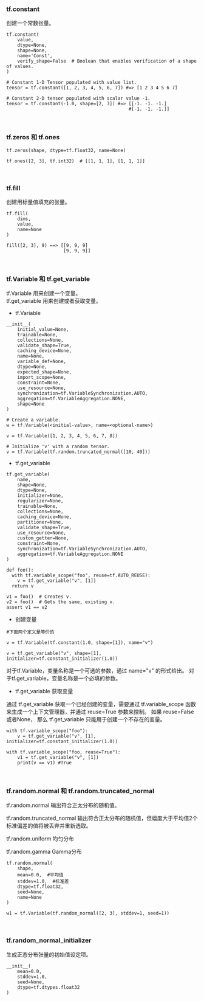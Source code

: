 ### tf.constant

创建一个常数张量。

```
tf.constant(
    value,
    dtype=None,
    shape=None,
    name='Const',
    verify_shape=False  # Boolean that enables verification of a shape of values.
)
```

```
# Constant 1-D Tensor populated with value list.
tensor = tf.constant([1, 2, 3, 4, 5, 6, 7]) #=> [1 2 3 4 5 6 7]

# Constant 2-D tensor populated with scalar value -1.
tensor = tf.constant(-1.0, shape=[2, 3]) #=> [[-1. -1. -1.]
                                             #[-1. -1. -1.]]
```
<br>

### tf.zeros 和 tf.ones

```
tf.zeros(shape, dtype=tf.float32, name=None)
```

```
tf.ones([2, 3], tf.int32)  # [[1, 1, 1], [1, 1, 1]]
```
<br>

### tf.fill

创建用标量值填充的张量。

```
tf.fill(
    dims,
    value,
    name=None
)
```

```
fill([2, 3], 9) ==> [[9, 9, 9]
                     [9, 9, 9]]
```
<br>

### tf.Variable 和 tf.get_variable

tf.Variable 用来创建一个变量。<br>
tf.get_variable 用来创建或者获取变量。

- tf.Variable
```
__init__(
    initial_value=None,
    trainable=None,
    collections=None,
    validate_shape=True,
    caching_device=None,
    name=None,
    variable_def=None,
    dtype=None,
    expected_shape=None,
    import_scope=None,
    constraint=None,
    use_resource=None,
    synchronization=tf.VariableSynchronization.AUTO,
    aggregation=tf.VariableAggregation.NONE,
    shape=None
)
```

```
# Create a variable.
w = tf.Variable(<initial-value>, name=<optional-name>)

v = tf.Variable([1, 2, 3, 4, 5, 6, 7, 8])

# Initialize 'v' with a random tensor.
v = tf.Variable(tf.random.truncated_normal([10, 40]))
```

- tf.get_variable
```
tf.get_variable(
    name,
    shape=None,
    dtype=None,
    initializer=None,
    regularizer=None,
    trainable=None,
    collections=None,
    caching_device=None,
    partitioner=None,
    validate_shape=True,
    use_resource=None,
    custom_getter=None,
    constraint=None,
    synchronization=tf.VariableSynchronization.AUTO,
    aggregation=tf.VariableAggregation.NONE
)
```

```
def foo():
  with tf.variable_scope("foo", reuse=tf.AUTO_REUSE):
    v = tf.get_variable("v", [1])
  return v

v1 = foo()  # Creates v.
v2 = foo()  # Gets the same, existing v.
assert v1 == v2
```

- 创建变量
```
#下面两个定义是等价的

v = tf.Variable(tf.constant(1.0, shape=[1]), name="v")

v = tf.get_variable("v", shape=[1], initializer=tf.constant_initializer(1.0))
```

对于tf.Variable，变量名称是一个可选的参数，通过 name="v" 的形式给出。
对于tf.get_variable，变量名称是一个必填的参数。


- tf.get_variable 获取变量

通过 tf.get_variable 获取一个已经创建的变量，需要通过 tf.variable_scope 函数来生成一个上下文管理器，并通过 reuse=True 参数来控制。
如果 reuse=False或者None， 那么 tf.get_variable 只能用于创建一个不存在的变量。

```
with tf.variable_scope("foo"):
    v = tf.get_variable("v", [1], initializer=tf.constant_initializer(1.0))
    
with tf.variable_scope("foo, reuse=True"):
    v1 = tf.get_variable("v", [1])
    print(v == v1) #True
```
<br>

### tf.random.normal 和 tf.random.truncated_normal

tf.random.normal 输出符合正太分布的随机值。

tf.random.truncated_normal 输出符合正太分布的随机值，但幅度大于平均值2个标准偏差的值将被丢弃并重新选取。

tf.random.uniform 均匀分布

tf.random.gamma Gamma分布

```
tf.random.normal(
    shape,
    mean=0.0,  #平均值
    stddev=1.0,  #标准差
    dtype=tf.float32,
    seed=None,
    name=None
)
```

```
w1 = tf.Variable(tf.random_normal([2, 3], stddev=1, seed=1))
```
<br>

### tf.random_normal_initializer

生成正态分布张量的初始值设定项。

```
__init__(
    mean=0.0,
    stddev=1.0,
    seed=None,
    dtype=tf.dtypes.float32
)
```
